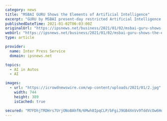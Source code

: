 ```yaml
---
category: news
title: "MSBAI GURU Shows the Elements of Artificial Intelligence"
excerpt: "GURU by MSBAI present-day restricted Artificial Intelligence might be restricted to performing ... showing society away towards driverless vehicles. To win the show, Watson utilized regular language preparing and examination on huge storehouses of ..."
publishedDateTime: 2021-01-02T06:03:00Z
originalUrl: "https://ipsnews.net/business/2021/01/02/msbai-guru-shows-the-elements-of-artificial-intelligence/"
webUrl: "https://ipsnews.net/business/2021/01/02/msbai-guru-shows-the-elements-of-artificial-intelligence/"
type: article

provider:
  name: Inter Press Service
  domain: ipsnews.net

topics:
  - AI in Autos
  - AI

images:
  - url: "https://icrowdnewswire.com/wp-content/uploads/2021/01/2.jpg"
    width: 744
    height: 389
    isCached: true

secured: "M7FDhjTRDHrs7UrjONoBAhfN/6Mwh8IpqCLP/bFgiJ9GB4XnVv9TddVcOw6HqhqPpO/uGdjM9h4rE2aP+jkLaXWTvnqbk62ptbzAiKFngRYoVnqp2dJ+gkzHEKLS6WDvuSCvES+S9S/uqhuYs+XjAGVwS8Q6K2yeTzy/BzEa5DOAod7FLuaoh0iPKFey6MbEyN48KL1VFS0uwTnEVK/VK3vLdjBY8Qq3jRSw6ybCvAjVHd3S/x5kyPlGISWpyPIabrgjvnW8fQf2+YumQCMcsg2suE+vql8bwAPwT3B4eKpdIccmZxjChrRAp0mvTxOqD0eYQ2Vcj54G3lZyzvYcI96jr/9tt2+yygQmiI7N1bU=;Sbvu17huHgbUmPcjjyNbdA=="
---
```


